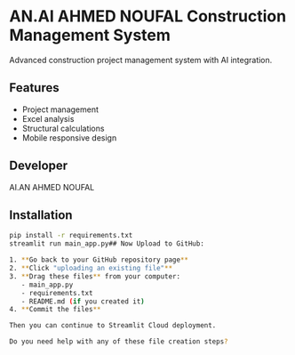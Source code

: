 # AN.AI AHMED NOUFAL Construction Management System

Advanced construction project management system with AI integration.

## Features
- Project management
- Excel analysis  
- Structural calculations
- Mobile responsive design

## Developer
AI.AN AHMED NOUFAL

## Installation
```bash
pip install -r requirements.txt
streamlit run main_app.py## Now Upload to GitHub:

1. **Go back to your GitHub repository page**
2. **Click "uploading an existing file"**
3. **Drag these files** from your computer:
   - main_app.py
   - requirements.txt  
   - README.md (if you created it)
4. **Commit the files**

Then you can continue to Streamlit Cloud deployment.

Do you need help with any of these file creation steps?
